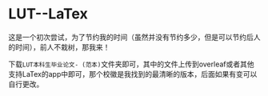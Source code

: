 # LUT--LaTex
这是一个初次尝试，为了节约我的时间（虽然并没有节约多少，但是可以节约后人的时间），前人不栽树，那我来！

下载`LUT本科生毕业论文- (范本)`文件夹即可，其中的文件上传到overleaf或者其他支持LaTex的app中即可，那个校徽是我找到的最清晰的版本，后面如果有变可以自行更改。
